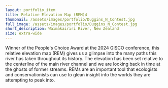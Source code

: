 ```yaml
---
layout: portfolio_item
title: Relative Elevation Map (REM)4
thumbnail: /assets/images/portfolio/Duggins_N_Contest.jpg
full_image: /assets/images/portfolio/Duggins_N_Contest.jpg
short_description: Waimakairiri River, New Zealand
size: extra-wide
---
```


Winner of the People's Choice Award at the 2024 GISCO conference, this relative elevation map (REM) gives us a glimpse into 
the many paths this river has taken throughout its history. The elevation has been set relative to the centerline of the main 
river channel and we are looking back in time at the ghosts of former streams.
REMs are an important tool that ecologists and conservationists can use to glean insight into the worlds they are attempting 
to peak into.

<!--
{% include dynamic_content.html type='interactive_map' map_id='waimakairiri-river' %}
-->